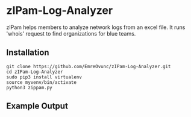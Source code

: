 # zIPam-Log-Analyzer
zIPam helps members to analyze network logs from an excel file. It runs 'whois' request to find organizations for blue teams.

## Installation
```
git clone https://github.com/EmreOvunc/zIPam-Log-Analyzer.git
cd zIPam-Log-Analyzer
sudo pip3 install virtualenv
source myvenv/bin/activate
python3 zippam.py
```

## Example Output
